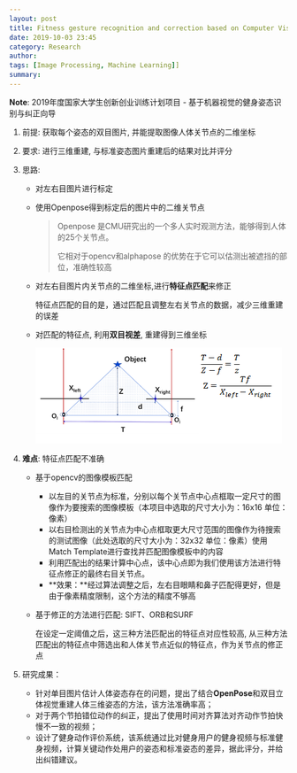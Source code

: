 ```yaml
---
layout: post
title: Fitness gesture recognition and correction based on Computer Vision
date: 2019-10-03 23:45
category: Research
author: 
tags: [Image Processing, Machine Learning]]
summary: 
---
```


**Note**: 2019年度国家大学生创新创业训练计划项目 - 基于机器视觉的健身姿态识别与纠正向导

1. 前提: 获取每个姿态的双目图片, 并能提取图像人体关节点的二维坐标

2. 要求: 进行三维重建, 与标准姿态图片重建后的结果对比并评分

<!--more-->

3. 思路: 

   - 对左右目图片进行标定

   - 使用Openpose得到标定后的图片中的二维关节点

     >Openpose 是CMU研究出的一个多人实时观测方法，能够得到人体的25个关节点。
     >
     >它相对于opencv和alphapose 的优势在于它可以估测出被遮挡的部位，准确性较高

   - 对左右目图片内关节点的二维坐标,进行**特征点匹配**来修正

     特征点匹配的目的是，通过匹配且调整左右关节点的数据，减少三维重建的误差

   - 对匹配的特征点, 利用**双目视差**, 重建得到三维坐标

     ![image-20201203235603543](/../../media/2019-10-03-undergraduate-innovation-project/image-20201203235603543.png)

4. **难点**: 特征点匹配不准确

   - 基于opencv的图像模板匹配

     - 以左目的关节点为标准，分别以每个关节点中心点框取一定尺寸的图像作为要搜索的图像模板（本项目中选取的尺寸大小为：16x16 单位：像素）
     - 以右目检测出的关节点为中心点框取更大尺寸范围的图像作为待搜索的测试图像（此处选取的尺寸大小为：32x32 单位：像素）使用Match Template进行查找并匹配图像模板中的内容
     - 利用匹配出的结果计算中心点，该中心点即为我们使用该方法进行特征点修正的最终右目关节点。
     - **效果：**经过算法调整之后，左右目眼睛和鼻子匹配得更好，但是由于像素精度限制，这个方法的精度不够高

   - 基于修正的方法进行匹配: SIFT、ORB和SURF

     在设定一定阈值之后，这三种方法匹配出的特征点对应性较高, 从三种方法匹配出的特征点中筛选出和人体关节点近似的特征点，作为关节点的修正点

5. 研究成果：
   - 针对单目图片估计人体姿态存在的问题，提出了结合**OpenPose**和双目立体视觉重建人体三维姿态的方法，该方法准确率高；
   - 对于两个节拍错位动作的纠正，提出了使用时间对齐算法对齐动作节拍快慢不一致的视频；
   - 设计了健身动作评价系统，该系统通过比对健身用户的健身视频与标准健身视频，计算关键动作处用户的姿态和标准姿态的差异，据此评分，并给出纠错建议。